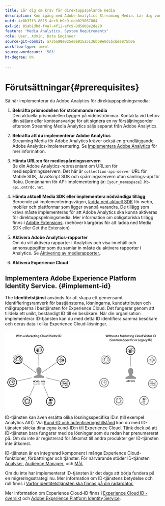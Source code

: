 ```yaml
---
title: Lär dig om krav för direktuppspelande media
description: Kom igång med Adobe Analytics Streaming Media. Lär dig vad du behöver för att implementera Adobe Analytics för direktuppspelningsmedia.
uuid: 4c0b37f3-8615-4cc0-b9c9-eeb029067064
exl-id: 85ab1dbd-f4a7-4f11-afc9-8d5000e2de70
feature: "Media Analytics, System Requirements"
role: User, Admin, Data Engineer
source-git-commit: a73ba98e025e0a915a5136bb9e0d5bcbde875b0a
workflow-type: tm+mt
source-wordcount: '503'
ht-degree: 0%

---
```


# Förutsättningar{#prerequisites}

Så här implementerar du Adobe Analytics för direktuppspelningsmedia:

1. **Bekräfta prismodellen för strömmande media**<br>
Den aktuella prismodellen bygger på videoströmmar. Kontakta vid behov din säljare eller kontoansvarige för att signera en ny försäljningsorder eftersom Streaming Media Analytics säljs separat från Adobe Analytics.

1. **Bekräfta att du implementerar Adobe Analytics**<br>
Streaming Media för Adobe Analytics kräver också en grundläggande Adobe Analytics-implementering. Se [Implementera Adobe Analytics](https://experienceleague.adobe.com/docs/analytics/implementation/home.html) för mer information.

1. **Hämta URL:en för mediespårningsservern**<br>
Be din Adobe Analytics-representant om URL:en för mediespårningsservern. Det här är 
`collection-api-server` URL för Mobile SDK, JavaScript SDK och spårningsservern utan samlings-api för Roku. Domännamn för API-implementering är: `[your_namespace].hb-api.omtrdc.net`.

1. **Hämta aktuell Media SDK eller implementera nödvändiga tillägg**<br>
Beroende på implementeringsvägen, [ladda ned aktuell SDK](download-sdks.md) för webb, mobiler och plattformar som ligger ovanpå varandra. De tillägg som krävs måste implementeras för att Adobe Analytics ska kunna aktiveras för direktuppspelningsmedia. Mer information om obligatoriska tillägg finns i [Adobe Extensions](download-sdks.md#media-extension). (behöver klargöras för att ladda ned Media SDK eller Get the Extension)

1. **Aktivera Adobe Analytics-rapporter**<br>
Om du vill aktivera rapporter i Analytics och visa innehåll och annonsuppgifter som du samlar in måste du aktivera rapporter i Analytics. Se [Aktivering av medierapporter.](/help/reporting/media-reports-enable.md).

1. **Aktivera Experience Cloud**<br>


## Implementera Adobe Experience Platform Identity Service. {#implement-id}

The **Identitetstjänst** används för att skapa ett gemensamt identifieringsramverk för bastjänsterna, lösningarna, kundattributen och målgrupperna i bastjänsten för Experience Cloud. Det fungerar genom att tilldela ett unikt, beständigt ID till en besökare. När din organisation implementerar ID-tjänsten kan du med detta ID identifiera samma besökare och deras data i olika Experience Cloud-lösningar.

![ID-tjänstgrafik](assets/mc_id_service_graphic.png)

ID-tjänsten kan även ersätta olika lösningsspecifika ID:n (till exempel Analytics AID). Via [Kund-ID och autentiseringstillstånd](https://experienceleague.adobe.com/docs/id-service/using/reference/authenticated-state.html) kan du med ID-tjänsten skicka dina egna kund-ID:n till Experience Cloud. Tänk dock på att ID-tjänsten bara fungerar med de lösningar som du redan har prenumererat på. Om du inte är registrerad för åtkomst till andra produkter ger ID-tjänsten inte åtkomst.

ID-tjänsten är en integrerad komponent i många Experience Cloud-funktioner, förbättringar och tjänster. För närvarande stöder ID-tjänsten [Analyser,](https://www.adobe.com/marketing-cloud/web-analytics.html) [Audience Manager,](https://www.adobe.com/marketing-cloud/data-management-platform.html) och [Mål.](https://www.adobe.com/marketing-cloud/testing-targeting.html)

Om du inte har implementerat ID-tjänsten är det dags att börja fundera på en migreringsstrategi nu. Mer information om ID-tjänstens betydelse och roll finns i [Varför identitetstjänsten ska finnas på din radardator.](https://theblog.adobe.com/why-new-adobe-marketing-cloud-id-service-should-be-on-your-radar/)

Mer information om Experience Cloud-ID finns i [Experience Cloud ID - översikt](https://experienceleague.adobe.com/docs/id-service/using/intro/overview.html) och [Adobe Experience Platform Identity Service](https://experienceleague.adobe.com/docs/id-service/using/home.html).
